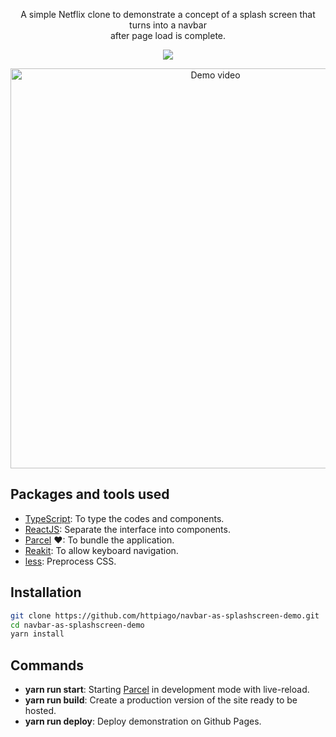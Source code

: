<p align="center">
  A simple Netflix clone to demonstrate a concept of a splash screen that turns into a navbar<br> after page load is complete.
</p>
<p align="center">
  <a href="https://httpiago.github.io/navbar-as-splashscreen-demo/"><img src="https://img.shields.io/badge/Online-Demo-brightgreen.svg"></a>
</p>
<p align="center">
  <img src="/static/demo.gif?raw=true" width="640" alt="Demo video">
</p>

## Packages and tools used

- [TypeScript](https://www.typescriptlang.org/): To type the codes and components.
- [ReactJS](https://reactjs.org/): Separate the interface into components.
- [Parcel](https://parceljs.org/) ❤: To bundle the application.
- [Reakit](https://reakit.io/): To allow keyboard navigation.
- [less](http://lesscss.org/): Preprocess CSS.

## Installation

```bash
git clone https://github.com/httpiago/navbar-as-splashscreen-demo.git
cd navbar-as-splashscreen-demo
yarn install
```

## Commands

- **yarn run start**: Starting [Parcel](https://github.com/parcel-bundler/parcel) in development mode with live-reload.
- **yarn run build**: Create a production version of the site ready to be hosted.
- **yarn run deploy**: Deploy demonstration on Github Pages.

